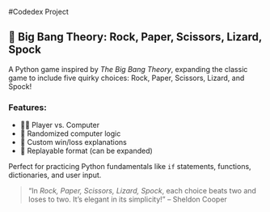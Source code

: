 #Codedex Project

## 🧠 Big Bang Theory: Rock, Paper, Scissors, Lizard, Spock

A Python game inspired by *The Big Bang Theory*, expanding the classic game to include five quirky choices: Rock, Paper, Scissors, Lizard, and Spock! 

### Features:
- 🧑‍💻 Player vs. Computer
- 🎲 Randomized computer logic
- 📜 Custom win/loss explanations
- 🔁 Replayable format (can be expanded)

Perfect for practicing Python fundamentals like `if` statements, functions, dictionaries, and user input.

> “In *Rock, Paper, Scissors, Lizard, Spock*, each choice beats two and loses to two. It’s elegant in its simplicity!” – Sheldon Cooper
